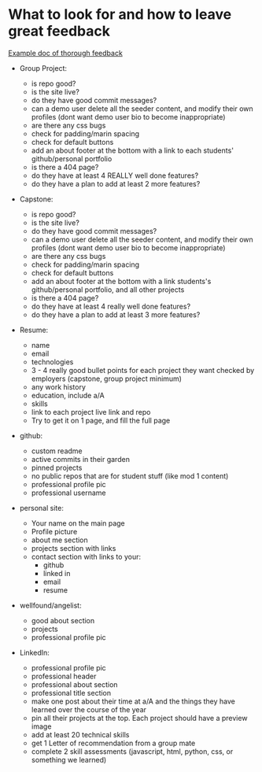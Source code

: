 # What to look for and how to leave great feedback

[Example doc of thorough feedback](https://docs.google.com/document/d/1TYnN0Xk1X9JQxPGe-aafiRlU_Ts6vjAR0I7nircIWhI/edit)

- Group Project:
   - is repo good?
   - is the site live?
   - do they have good commit messages?
   - can a demo user delete all the seeder content, and modify their own profiles (dont want demo user bio to become inappropriate)
   - are there any css bugs
   - check for padding/marin spacing
   - check for default buttons
   - add an about footer at the bottom with a link to each students' github/personal portfolio
   - is there a 404 page?
   - do they have at least 4 REALLY well done features?
   - do they have a plan to add at least 2 more features?

- Capstone:
    - is repo good?
    - is the site live?
    - do they have good commit messages?
    - can a demo user delete all the seeder content, and modify their own profiles (dont want demo user bio to become inappropriate)
    - are there any css bugs
    - check for padding/marin spacing
    - check for default buttons
    - add an about footer at the bottom with a link students's github/personal portfolio, and all other projects
    - is there a 404 page?
    - do they have at least 4 really well done features?
    - do they have a plan to add at least 3 more features?

- Resume:
    - name
    - email
    - technologies
    - 3 - 4 really good bullet points for each project they want checked by employers (capstone, group project minimum)
    - any work history
    - education, include a/A
    - skills
    - link to each project live link and repo
    - Try to get it on 1 page, and fill the full page

- github:
    - custom readme
    - active commits in their garden
    - pinned projects
    - no public repos that are for student stuff (like mod 1 content)
    - professional profile pic
    - professional username

- personal site:
    - Your name on the main page
    - Profile picture
    - about me section
    - projects section with links
    - contact section with links to your:
        - github
        - linked in
        - email
        - resume

- wellfound/angelist:
    - good about section
    - projects
    - professional profile pic

- LinkedIn:
    - professional profile pic
    - professional header
    - professional about section
    - professional title section
    - make one post about their time at a/A and the things they have learned over the course of the year
    - pin all their projects at the top. Each project should have a preview image
    - add at least 20 technical skills
    - get 1 Letter of recommendation from a group mate
    - complete 2 skill assessments (javascript, html, python, css, or something we learned)
